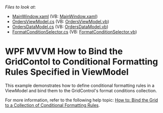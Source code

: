 <!-- default file list -->
*Files to look at*:

* [MainWindow.xaml](./CS/GridMVVMConditionalFormattingRules/MainWindow.xaml) (VB: [MainWindow.xaml](./VB/GridMVVMConditionalFormattingRules/MainWindow.xaml))
* [OrdersViewModel.cs](./CS/GridMVVMConditionalFormattingRules/OrdersViewModel.cs) (VB: [OrdersViewModel.vb](./VB/GridMVVMConditionalFormattingRules/OrdersViewModel.vb))
* [OrdersDataModel.cs](./CS/GridMVVMConditionalFormattingRules/OrdersDataModel.cs) (VB: [OrdersDataModel.vb](./VB/GridMVVMConditionalFormattingRules/OrdersDataModel.vb))
* [FormatConditionSelector.cs](./CS/GridMVVMConditionalFormattingRules/FormatConditionSelector.cs) (VB: [FormatConditionSelector.vb](./VB/GridMVVMConditionalFormattingRules/FormatConditionSelector.vb))
<!-- default file list end -->

# WPF MVVM How to Bind the GridContol to Conditional Formatting Rules Specified in ViewModel

This example demonstrates how to define conditional formatting rules in a ViewModel and bind them to the GridControl's format conditions collection.

[](./Images/wpf_grid_mvvm_conditionalformatting126727.png)

For more information, refer to the following help topic: [How to: Bind the Grid to a Collection of Conditional Formatting Rules](http://docs.devexpress.com/WPF/117884/controls-and-libraries/data-grid/mvvm-enhancements/binding-to-a-collection-of-conditional-formatting-rules).
